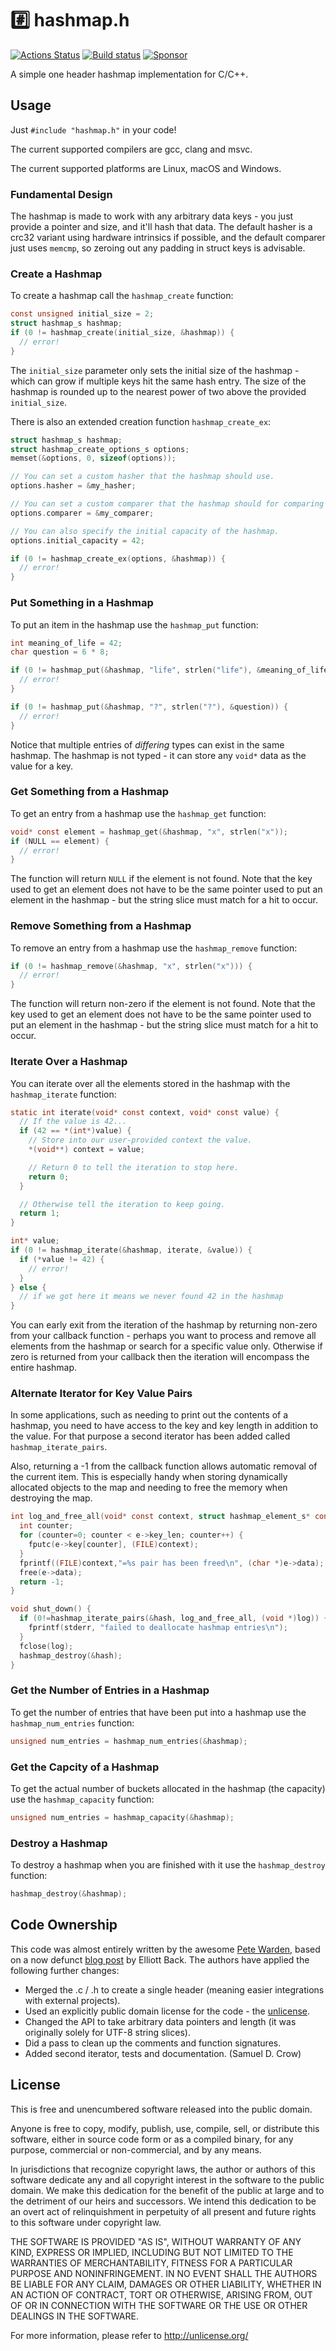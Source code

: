 # #️⃣ hashmap.h

[![Actions Status](https://github.com/sheredom/hashmap.h/workflows/CMake/badge.svg)](https://github.com/sheredom/hashmap.h/actions)
[![Build status](https://ci.appveyor.com/api/projects/status/1crw9uccf869aiss?svg=true)](https://ci.appveyor.com/project/sheredom/hashmap-h)
[![Sponsor](https://img.shields.io/badge/💜-sponsor-blueviolet)](https://github.com/sponsors/sheredom)

A simple one header hashmap implementation for C/C++.

## Usage

Just `#include "hashmap.h"` in your code!

The current supported compilers are gcc, clang and msvc.

The current supported platforms are Linux, macOS and Windows.

### Fundamental Design

The hashmap is made to work with any arbitrary data keys - you just provide a
pointer and size, and it'll hash that data. The default hasher is a crc32
variant using hardware intrinsics if possible, and the default comparer just
uses `memcmp`, so zeroing out any padding in struct keys is advisable.

### Create a Hashmap

To create a hashmap call the `hashmap_create` function:

```c
const unsigned initial_size = 2;
struct hashmap_s hashmap;
if (0 != hashmap_create(initial_size, &hashmap)) {
  // error!
}
```

The `initial_size` parameter only sets the initial size of the hashmap - which
can grow if multiple keys hit the same hash entry. The size of the hashmap is
rounded up to the nearest power of two above the provided `initial_size`.

There is also an extended creation function `hashmap_create_ex`:

```c
struct hashmap_s hashmap;
struct hashmap_create_options_s options;
memset(&options, 0, sizeof(options));

// You can set a custom hasher that the hashmap should use.
options.hasher = &my_hasher;

// You can set a custom comparer that the hashmap should for comparing keys.
options.comparer = &my_comparer;

// You can also specify the initial capacity of the hashmap.
options.initial_capacity = 42;

if (0 != hashmap_create_ex(options, &hashmap)) {
  // error!
}
```

### Put Something in a Hashmap

To put an item in the hashmap use the `hashmap_put` function:

```c
int meaning_of_life = 42;
char question = 6 * 8;

if (0 != hashmap_put(&hashmap, "life", strlen("life"), &meaning_of_life)) {
  // error!
}

if (0 != hashmap_put(&hashmap, "?", strlen("?"), &question)) {
  // error!
}
```

Notice that multiple entries of _differing_ types can exist in the same hashmap.
The hashmap is not typed - it can store any `void*` data as the value for a key.

### Get Something from a Hashmap

To get an entry from a hashmap use the `hashmap_get` function:

```c
void* const element = hashmap_get(&hashmap, "x", strlen("x"));
if (NULL == element) {
  // error!
}
```

The function will return `NULL` if the element is not found. Note that the key
used to get an element does not have to be the same pointer used to put an
element in the hashmap - but the string slice must match for a hit to occur.

### Remove Something from a Hashmap

To remove an entry from a hashmap use the `hashmap_remove` function:

```c
if (0 != hashmap_remove(&hashmap, "x", strlen("x"))) {
  // error!
}
```

The function will return non-zero if the element is not found. Note that the key
used to get an element does not have to be the same pointer used to put an
element in the hashmap - but the string slice must match for a hit to occur.

### Iterate Over a Hashmap

You can iterate over all the elements stored in the hashmap with the
`hashmap_iterate` function:

```c
static int iterate(void* const context, void* const value) {
  // If the value is 42...
  if (42 == *(int*)value) {
    // Store into our user-provided context the value.
    *(void**) context = value;

    // Return 0 to tell the iteration to stop here.
    return 0;
  }

  // Otherwise tell the iteration to keep going.
  return 1;
}

int* value;
if (0 != hashmap_iterate(&hashmap, iterate, &value)) {
  if (*value != 42) {
    // error!
  }
} else {
  // if we got here it means we never found 42 in the hashmap
}
```

You can early exit from the iteration of the hashmap by returning non-zero from
your callback function - perhaps you want to process and remove all elements
from the hashmap or search for a specific value only. Otherwise if zero is
returned from your callback then the iteration will encompass the entire
hashmap.

### Alternate Iterator for Key Value Pairs

In some applications, such as needing to print out the contents of a hashmap,
you need to have access to the key and key length in addition to the value.
For that purpose a second iterator has been added called
`hashmap_iterate_pairs`.

Also, returning a -1 from the callback function allows automatic removal of the
current item.  This is especially handy when storing dynamically allocated
objects to the map and needing to free the memory when destroying the map.

```c
int log_and_free_all(void* const context, struct hashmap_element_s* const e) {
  int counter;
  for (counter=0; counter < e->key_len; counter++) {
    fputc(e->key[counter], (FILE)context);
  }
  fprintf((FILE)context,"=%s pair has been freed\n", (char *)e->data);
  free(e->data);
  return -1;
}

void shut_down() {
  if (0!=hashmap_iterate_pairs(&hash, log_and_free_all, (void *)log)) {
    fprintf(stderr, "failed to deallocate hashmap entries\n");
  }
  fclose(log);
  hashmap_destroy(&hash);
}
```

### Get the Number of Entries in a Hashmap

To get the number of entries that have been put into a hashmap use the
`hashmap_num_entries` function:

```c
unsigned num_entries = hashmap_num_entries(&hashmap);
```

### Get the Capcity of a Hashmap

To get the actual number of buckets allocated in the hashmap (the capacity) use
the `hashmap_capacity` function:

```c
unsigned num_entries = hashmap_capacity(&hashmap);
```

### Destroy a Hashmap

To destroy a hashmap when you are finished with it use the `hashmap_destroy`
function:

```c
hashmap_destroy(&hashmap);
```

## Code Ownership

This code was almost entirely written by the awesome
[Pete Warden](https://twitter.com/petewarden), based on a now defunct
[blog post](https://web.archive.org/web/20160329102146/http://elliottback.com/wp/hashmap-implementation-in-c/)
by Elliott Back. The authors have applied the following further changes:

- Merged the .c / .h to create a single header (meaning easier integrations with
  external projects).
- Used an explicitly public domain license for the code - the
  [unlicense](https://unlicense.org/).
- Changed the API to take arbitrary data pointers and length (it was originally
  solely for UTF-8 string slices).
- Did a pass to clean up the comments and function signatures.
- Added second iterator, tests and documentation. (Samuel D. Crow)

## License

This is free and unencumbered software released into the public domain.

Anyone is free to copy, modify, publish, use, compile, sell, or
distribute this software, either in source code form or as a compiled
binary, for any purpose, commercial or non-commercial, and by any
means.

In jurisdictions that recognize copyright laws, the author or authors
of this software dedicate any and all copyright interest in the
software to the public domain. We make this dedication for the benefit
of the public at large and to the detriment of our heirs and
successors. We intend this dedication to be an overt act of
relinquishment in perpetuity of all present and future rights to this
software under copyright law.

THE SOFTWARE IS PROVIDED "AS IS", WITHOUT WARRANTY OF ANY KIND,
EXPRESS OR IMPLIED, INCLUDING BUT NOT LIMITED TO THE WARRANTIES OF
MERCHANTABILITY, FITNESS FOR A PARTICULAR PURPOSE AND NONINFRINGEMENT.
IN NO EVENT SHALL THE AUTHORS BE LIABLE FOR ANY CLAIM, DAMAGES OR
OTHER LIABILITY, WHETHER IN AN ACTION OF CONTRACT, TORT OR OTHERWISE,
ARISING FROM, OUT OF OR IN CONNECTION WITH THE SOFTWARE OR THE USE OR
OTHER DEALINGS IN THE SOFTWARE.

For more information, please refer to <http://unlicense.org/>
